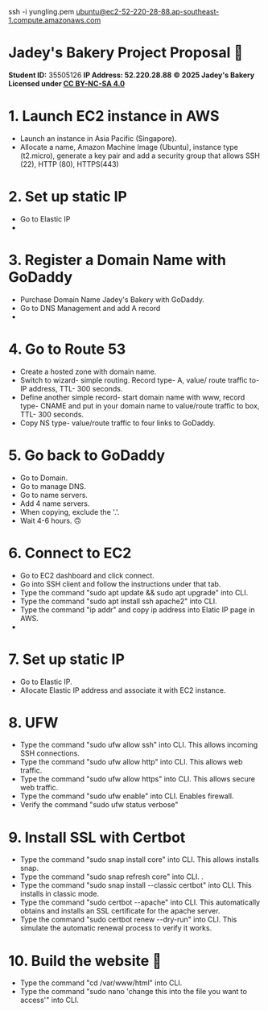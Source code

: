 ssh -i yungling.pem ubuntu@ec2-52-220-28-88.ap-southeast-1.compute.amazonaws.com

# Jadey's Bakery Project Proposal 🥖

**Student ID:** 35505126
**IP Address: 52.220.28.88**
**© 2025 Jadey's Bakery**  
**Licensed under [CC BY-NC-SA 4.0](https://creativecommons.org/licenses/by-nc-sa/4.0/)**

# 1. Launch EC2 instance in AWS
- Launch an instance in Asia Pacific (Singapore).
- Allocate a name, Amazon Machine Image (Ubuntu), instance type (t2.micro), generate a key pair and add a security group that allows SSH (22), HTTP (80), HTTPS(443)

# 2. Set up static IP
- Go to Elastic IP
- 
# 3. Register a Domain Name with GoDaddy
- Purchase Domain Name Jadey's Bakery with GoDaddy.
- Go to DNS Management and add A record
- 

# 4. Go to Route 53
- Create a hosted zone with domain name.
- Switch to wizard- simple routing. Record type- A, value/ route traffic to- IP address, TTL- 300 seconds.
- Define another simple record- start domain name with www, record type- CNAME and put in your domain name to value/route traffic to box, TTL- 300 seconds.
- Copy NS type- value/route traffic to four links to GoDaddy.


# 5. Go back to GoDaddy
- Go to Domain.
- Go to manage DNS.
- Go to name servers.
- Add 4 name servers.
- When copying, exclude the '.'.
- Wait 4-6 hours. 🙃

# 6. Connect to EC2
- Go to EC2 dashboard and click connect.
- Go into SSH client and follow the instructions under that tab.
- Type the command "sudo apt update && sudo apt upgrade" into CLI.
- Type the command "sudo apt install ssh apache2" into CLI.
- Type the command "ip addr" and copy ip address into Elatic IP page in AWS.
- 
# 7. Set up static IP
- Go to Elastic IP.
- Allocate Elastic IP address and associate it with EC2 instance.

# 8. UFW
- Type the command "sudo ufw allow ssh" into CLI. This allows incoming SSH connections.
- Type the command "sudo ufw allow http" into CLI. This allows web traffic.
- Type the command "sudo ufw allow https" into CLI. This allows secure web traffic.
- Type the command "sudo ufw enable" into CLI. Enables firewall.
- Verify the command "sudo ufw status verbose"

# 9. Install SSL with Certbot
- Type the command "sudo snap install core" into CLI. This allows installs snap.
- Type the command "sudo snap refresh core" into CLI. .
- Type the command "sudo snap install --classic certbot" into CLI. This installs in classic mode.
- Type the command "sudo certbot --apache" into CLI. This automatically obtains and installs an SSL certificate for the apache server.
- Type the command "sudo certbot renew --dry-run" into CLI. This simulate the automatic renewal process to verify it works.
 
# 10. Build the website 🥸
- Type the command "cd /var/www/html" into CLI.
- Type the command "sudo nano 'change this into the file you want to access'" into CLI.
